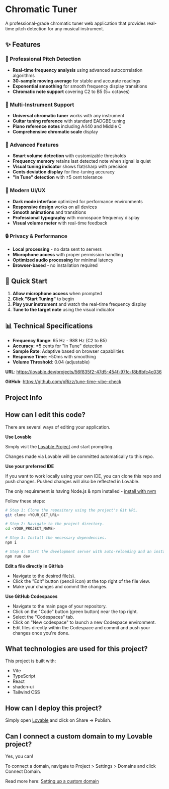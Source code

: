 # Chromatic Tuner

A professional-grade chromatic tuner web application that provides real-time pitch detection for any musical instrument.

## ✨ Features

### 🎵 Professional Pitch Detection
- **Real-time frequency analysis** using advanced autocorrelation algorithms
- **30-sample moving average** for stable and accurate readings
- **Exponential smoothing** for smooth frequency display transitions
- **Chromatic note support** covering C2 to B5 (5+ octaves)

### 🎸 Multi-Instrument Support
- **Universal chromatic tuner** works with any instrument
- **Guitar tuning reference** with standard EADGBE tuning
- **Piano reference notes** including A440 and Middle C
- **Comprehensive chromatic scale** display

### 🔧 Advanced Features
- **Smart volume detection** with customizable thresholds
- **Frequency memory** retains last detected note when signal is quiet
- **Visual tuning indicator** shows flat/sharp with precision
- **Cents deviation display** for fine-tuning accuracy
- **"In Tune" detection** with ±5 cent tolerance

### 🎨 Modern UI/UX
- **Dark mode interface** optimized for performance environments
- **Responsive design** works on all devices
- **Smooth animations** and transitions
- **Professional typography** with monospace frequency display
- **Visual volume meter** with real-time feedback

### 🔒 Privacy & Performance
- **Local processing** - no data sent to servers
- **Microphone access** with proper permission handling
- **Optimized audio processing** for minimal latency
- **Browser-based** - no installation required

## 🚀 Quick Start

1. **Allow microphone access** when prompted
2. **Click "Start Tuning"** to begin
3. **Play your instrument** and watch the real-time frequency display
4. **Tune to the target note** using the visual indicator

## 📊 Technical Specifications

- **Frequency Range**: 65 Hz - 988 Hz (C2 to B5)
- **Accuracy**: ±5 cents for "In Tune" detection
- **Sample Rate**: Adaptive based on browser capabilities
- **Response Time**: ~50ms with smoothing
- **Volume Threshold**: 0.04 (adjustable)

**URL**: https://lovable.dev/projects/56f835f2-47d5-454f-97fc-f8b8bfc4c036

**GitHub**: https://github.com/pRizz/tune-time-vibe-check

## Project Info

## How can I edit this code?

There are several ways of editing your application.

**Use Lovable**

Simply visit the [Lovable Project](https://lovable.dev/projects/56f835f2-47d5-454f-97fc-f8b8bfc4c036) and start prompting.

Changes made via Lovable will be committed automatically to this repo.

**Use your preferred IDE**

If you want to work locally using your own IDE, you can clone this repo and push changes. Pushed changes will also be reflected in Lovable.

The only requirement is having Node.js & npm installed - [install with nvm](https://github.com/nvm-sh/nvm#installing-and-updating)

Follow these steps:

```sh
# Step 1: Clone the repository using the project's Git URL.
git clone <YOUR_GIT_URL>

# Step 2: Navigate to the project directory.
cd <YOUR_PROJECT_NAME>

# Step 3: Install the necessary dependencies.
npm i

# Step 4: Start the development server with auto-reloading and an instant preview.
npm run dev
```

**Edit a file directly in GitHub**

- Navigate to the desired file(s).
- Click the "Edit" button (pencil icon) at the top right of the file view.
- Make your changes and commit the changes.

**Use GitHub Codespaces**

- Navigate to the main page of your repository.
- Click on the "Code" button (green button) near the top right.
- Select the "Codespaces" tab.
- Click on "New codespace" to launch a new Codespace environment.
- Edit files directly within the Codespace and commit and push your changes once you're done.

## What technologies are used for this project?

This project is built with:

- Vite
- TypeScript
- React
- shadcn-ui
- Tailwind CSS

## How can I deploy this project?

Simply open [Lovable](https://lovable.dev/projects/56f835f2-47d5-454f-97fc-f8b8bfc4c036) and click on Share -> Publish.

## Can I connect a custom domain to my Lovable project?

Yes, you can!

To connect a domain, navigate to Project > Settings > Domains and click Connect Domain.

Read more here: [Setting up a custom domain](https://docs.lovable.dev/tips-tricks/custom-domain#step-by-step-guide)
